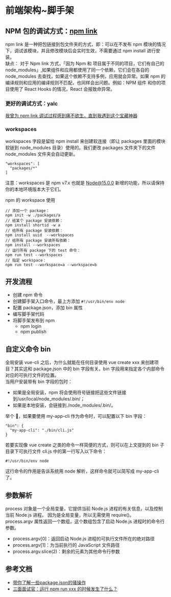 # 前端架构~脚手架

## NPM 包的调试方式：[npm link](https://www.cnblogs.com/xulei1992/p/15176548.html)
npm link 是一种把包链接到包文件夹的方式，即：可以在不发布 npm 模块的情况下，调试该模块，并且修改模块后会实时生效，不需要通过 npm install 进行安装。  
缺点： 对于 Npm link 方式，「因为 Npm 和 项目属于不同的项目，它们有自己的 node_modules」,如果组件和应用都使用了同一个依赖，它们会在各自的 node_modules 去查找，如果这个依赖不支持多例，应用就会异常。如果 npm 的编译规则和应用的编译规则不匹配，也同样会出问题。例如：NPM 组件 和你的项目使用了 React Hooks 的情况，React 会报致命异常。  

### 更好的调试方式：yalc
[我曾为 npm link 调试过程感到痛不欲生，直到我遇到这个宝藏神器](https://jishuin.proginn.com/p/763bfbd5bb3b)

### workspaces
workspaces 字段是留给 npm install 来创建软连接（即让 packages 里面的模块软链到 node_modules 目录）使用的。我们更改 packages 文件夹下的文件 node_modules 文件夹会自动更新。
```
"workspaces": [
  "packages/*"
]
```
注意：workspaces 是 npm v7.x 也就是 Node@15.0.0 新增的功能，所以请保持你的本地环境版本大于它们。

npm 的 workspace 使用
```
// 添加一个 package：
npm init -w ./packages/a
// 给某个 package 安装依赖：
npm install shortid -w a 
// 给所有 package 安装依赖：
npm install uuid  --workspaces
// 给所有 package 安装所有依赖：
npm install --workspaces
// 运行所有 package 下的 test 命令：
npm run test --workspaces
// 指定 workspace：
npm run test --workspace=a --workspace=b
```

## 开发流程
- 创建 npm 命令
- 创建脚手架入口命令，最上方添加 ```#!/usr/bin/env node```
- 配置 package.json，添加 bin 属性
- 编写脚手架代码
- 将脚手架发布到 npm
  - npm login
  - npm publish

## 自定义命令 bin
全局安装 vue-cli 之后，为什么就能在任何目录使用 vue create xxx 来创建项目？其实这和 package.json 中的 bin 字段有关。bin 字段用来指定各个内部命令对应的可执行文件的位置。  
当用户安装带有 bin 字段的包时：
- 如果是全局安装，npm 将会使用符号链接把这些文件链接到/usr/local/node_modules/.bin/；
- 如果是本地安装，会链接到./node_modules/.bin/。

举个 🌰，如果要使用 my-app-cli 作为命令时，可以配置以下 bin 字段：
```
"bin": {
  "my-app-cli": "./bin/cli.js"
}
```
若要实现像 vue create 之类的命令一样简便的方式，则可以在上文提到的 bin 子目录下可执行文件 cli.js 中的第一行写入以下命令：
```
#!/usr/bin/env node
```
这行命令的作用是告诉系统用 node 解析，这样命令就可以简写成 my-app-cli 了。

## 参数解析
process 对象是一个全局变量，它提供当前 Node.js 进程的有关信息，以及控制当前 Node.js 进程。 因为是全局变量，所以无需使用 require()。  
process.argv 属性返回一个数组，这个数组包含了启动 Node.js 进程时的命令行参数。
- process.argv[0]：返回启动 Node.js 进程的可执行文件所在的绝对路径
- process.argv[1]：为当前执行的 JavaScript 文件路径
- process.argv.slice(2)：剩余的元素为其他命令行参数

## 参考文档
- [带你了解一些package.json的骚操作](https://cloud.tencent.com/developer/article/1966917)
- [三面面试官：运行 npm run xxx 的时候发生了什么？](https://cloud.tencent.com/developer/article/1963791)

